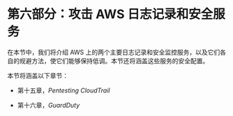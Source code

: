 # 第六部分：攻击 AWS 日志记录和安全服务

在本节中，我们将介绍 AWS 上的两个主要日志记录和安全监控服务，以及它们各自的规避方法，使它们能够保持低调。本节还将涵盖这些服务的安全配置。

本节将涵盖以下章节：

+   第十五章，*Pentesting CloudTrail*

+   第十六章，*GuardDuty*
